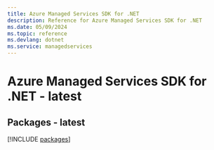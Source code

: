 ```yaml
---
title: Azure Managed Services SDK for .NET
description: Reference for Azure Managed Services SDK for .NET
ms.date: 05/09/2024
ms.topic: reference
ms.devlang: dotnet
ms.service: managedservices
---
```

# Azure Managed Services SDK for .NET - latest
## Packages - latest
[!INCLUDE [packages](managed-services-index.md)]